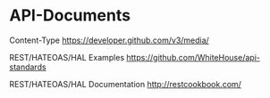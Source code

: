 # API-Documents

Content-Type
https://developer.github.com/v3/media/

REST/HATEOAS/HAL Examples
https://github.com/WhiteHouse/api-standards

REST/HATEOAS/HAL Documentation
http://restcookbook.com/
